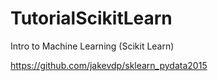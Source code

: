 # TutorialScikitLearn
Intro to Machine Learning (Scikit Learn)

https://github.com/jakevdp/sklearn_pydata2015
